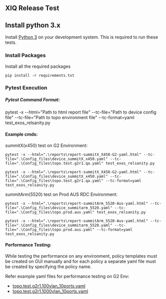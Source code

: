 ## XIQ Release Test

## Install python 3.x
Install [Python 3](https://www.python.org/downloads/) on your development system. This is required to run these tests.

### Install Packages

Install all the required packages
~~~
pip install -r requirements.txt
~~~

### Pytest Execution

##### Pytest Command Format: 
pytest -x --html="Path to html report file" --tc-file="Path to device config file" --tc-file="Path to topo environment file" --tc-format=yaml test_exos_relsanity.py

#### Example cmds:
summitX(x450) test on G2 Environment:
~~~
pytest -x --html=".\reports\report-summitX_X450-G2-yaml.html" --tc-file=".\Config_files\device_summitX_x450.yaml" --tc-file=".\Config_files\topo.test.g2r1.qa.yaml" test_exos_relsanity.py

pytest -x --html=".\reports\report-summitX_X450-G2-yaml.html" --tc-file=".\Config_files\device_summitX_x450.yaml" --tc-file=".\Config_files\topo.test.g2r1.qa.yaml" --tc-format=yaml test_exos_relsanity.py
~~~

summitArm(5520) test on Prod AUS RDC Environment:
~~~
pytest -x --html=".\reports\report-summitArm_5520-Aus-yaml.html" --tc-file=".\Config_files\device_summitarm_5520.yaml" --tc-file=".\Config_files\topo.prod.aus.yaml" test_exos_relsanity.py

pytest -x --html=".\reports\report-summitArm_5520-Aus-yaml.html" --tc-file=".\Config_files\device_summitarm_5520.yaml" --tc-file=".\Config_files\topo.prod.aus.yaml" --tc-format=yaml test_exos_relsanity.py
~~~

#### Performance Testing:
While testing the performance on any environment, policy templates must be created on GUI manually and for each policy a separate yaml file must be created by specifying the policy name.

Refer example yaml files for performance testing on G2 Env:
* [topo.test.g2r1.100vlan_10ports.yaml](https://github.com/extremenetworks/extreme_automation_tests/blob/exos-xiqrelease/Tests/Pytest/ReleaseTest/exos/Config_files/topo.test.g2r1.100vlan_10ports.yaml)
* [topo.test.g2r1.1000vlan_10ports.yaml](https://github.com/extremenetworks/extreme_automation_tests/blob/exos-xiqrelease/Tests/Pytest/ReleaseTest/exos/Config_files/topo.test.g2r1.1000vlan_10ports.yaml)


